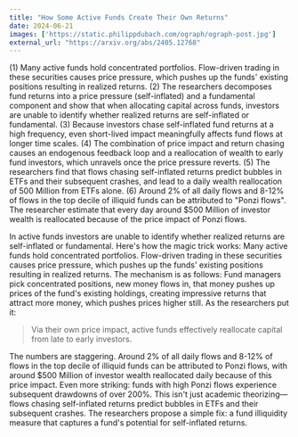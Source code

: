 ```yaml
---
title: "How Some Active Funds Create Their Own Returns"
date: 2024-06-21
images: ['https://static.philippdubach.com/ograph/ograph-post.jpg']
external_url: "https://arxiv.org/abs/2405.12768"
---
```


(1) Many active funds hold concentrated portfolios. Flow-driven trading in these securities causes price pressure, which pushes up the funds' existing positions resulting in realized returns.
(2) The researchers decomposes fund returns into a price pressure (self-inflated) and a fundamental component and show that when allocating capital across funds, investors are unable to identify whether realized returns are self-inflated or fundamental.
(3) Because investors chase self-inflated fund returns at a high frequency, even short-lived impact meaningfully affects fund flows at longer time scales.
(4) The combination of price impact and return chasing causes an endogenous feedback loop and a reallocation of wealth to early fund investors, which unravels once the price pressure reverts.
(5) The researchers find that flows chasing self-inflated returns predict bubbles in ETFs and their subsequent crashes, and lead to a daily wealth reallocation of 500 Million from ETFs alone.
(6) Around 2% of all daily flows and 8-12% of flows in the top decile of illiquid funds can be attributed to "Ponzi flows". The researcher estimate that every day around $500 Million of investor wealth is reallocated because of the price impact of Ponzi flows.

In active funds  investors are unable to identify whether realized returns are self-inflated or fundamental. Here's how the magic trick works: Many active funds hold concentrated portfolios. Flow-driven trading in these securities causes price pressure, which pushes up the funds' existing positions resulting in realized returns.
The mechanism is as follows: Fund managers pick concentrated positions, new money flows in, that money pushes up prices of the fund's existing holdings, creating impressive returns that attract more money, which pushes prices higher still. As the researchers put it:

>Via their own price impact, active funds effectively reallocate capital from late to early investors.

The numbers are staggering. Around 2% of all daily flows and 8-12% of flows in the top decile of illiquid funds can be attributed to Ponzi flows, with around $500 Million of investor wealth reallocated daily because of this price impact. Even more striking: funds with high Ponzi flows experience subsequent drawdowns of over 200%.
This isn't just academic theorizing—flows chasing self-inflated returns predict bubbles in ETFs and their subsequent crashes. The researchers propose a simple fix: a fund illiquidity measure that captures a fund's potential for self-inflated returns.

